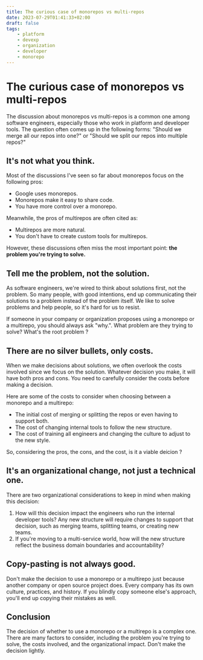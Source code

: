 ```yaml
---
title: The curious case of monorepos vs multi-repos
date: 2023-07-29T01:41:33+02:00
draft: false
tags:
    - platform
    - devexp
    - organization
    - developer
    - monorepo
---
```


# The curious case of monorepos vs multi-repos

The discussion about monorepos vs multi-repos is a common one among software engineers, especially those who work in platform and developer tools. The question often comes up in the following forms: "Should we merge all our repos into one?" or "Should we split our repos into multiple repos?"

## It's not what you think.

Most of the discussions I've seen so far about monorepos focus on the following pros:

* Google uses monorepos.
* Monorepos make it easy to share code.
* You have more control over a monorepo.

Meanwhile, the pros of multirepos are often cited as:

* Multirepos are more natural.
* You don't have to create custom tools for multirepos.

However, these discussions often miss the most important point: **the problem you're trying to solve.**

## Tell me the problem, not the solution.

As software engineers, we're wired to think about solutions first, not the problem. So many people, with good intentions, end up communicating their solutions to a problem instead of the problem itself. We like to solve problems and help people, so it's hard for us to resist.

If someone in your company or organization proposes using a monorepo or a multirepo, you should always ask "why.". 
What problem are they trying to solve? What's the root problem ?

## There are no silver bullets, only costs.

When we make decisions about solutions, we often overlook the costs involved since we focus on the solution. Whatever decision you make, it will have both pros and cons. You need to carefully consider the costs before making a decision.

Here are some of the costs to consider when choosing between a monorepo and a multirepo:

* The initial cost of merging or splitting the repos or even having to support both.
* The cost of changing internal tools to follow the new structure.
* The cost of training all engineers and changing the culture to adjust to the new style.

So, considering the pros, the cons, and the cost, is it a viable deicion ?

## It's an organizational change, not just a technical one.

There are two organizational considerations to keep in mind when making this decision:

1. How will this decision impact the engineers who run the internal developer tools? Any new structure will require changes to support that decision, such as merging teams, splitting teams, or creating new teams.
2. If you're moving to a multi-service world, how will the new structure reflect the business domain boundaries and accountability?

## Copy-pasting is not always good.

Don't make the decision to use a monorepo or a multirepo just because another company or open source project does. Every company has its own culture, practices, and history. If you blindly copy someone else's approach, you'll end up copying their mistakes as well.

## Conclusion

The decision of whether to use a monorepo or a multirepo is a complex one. There are many factors to consider, including the problem you're trying to solve, the costs involved, and the organizational impact. Don't make the decision lightly.
